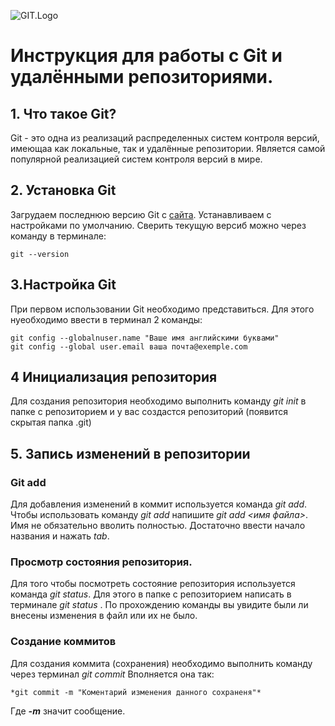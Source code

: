![GIT.Logo](<GIT. PNG.png>)
# Инструкция для работы с Git и удалёнными репозиториями.
 
## 1. Что такое Git?
Git - это одна из реализаций распределенных систем контроля версий, имеющаа как локальные, так и удалённые репозитории. Является самой популярной реализацией систем контроля версий в мире.

## 2. Установка Git
Загрудаем последнюю версию Git c [сайта](https://git-scm.com/downloads).
Устанавливаем с настройками по умолчанию.
 Сверить текущую версиб можно через команду в терминале:
 ```
 git --version
 ```

 ## 3.Настройка Git
При первом использовании Git необходимо представиться.
Для этого нуеобходимо ввести в терминал 2 команды:
```
git config --globalnuser.name "Ваше имя английскими буквами"
git config --global user.email ваша почта@exemple.com
```

## 4 Инициализация репозитория
Для создания репозитория необходимо выполнить команду *git init* в папке с репозиторием и у вас создастся репозиторий (появится скрытая папка .git)

## 5. Запись изменений в репозитории 

### Git add
Для добавления изменений в коммит используется команда *git add*. Чтобы использовать команду *git add* напишите *git add <имя файла>*. Имя не обязательно вволить полностью. Достаточно ввести начало названия и нажать *tab*.
### Просмотр состояния репозитория.
Для того чтобы посмотреть состояние репозитория используется команда  *git status*. Для этого в папке с репозиторием написать в терминале *git status* . По прохождению команды вы увидите были ли внесены изменения в файл или их не было.
###  Создание коммитов 
Для создания коммита (сохранения) необходимо выполнить команду через терминал *git commit*
Вполняется она так:
```
*git commit -m "Коментарий изменения данного сохраненя"*
```
Где __*-m*__ значит сообщение.
